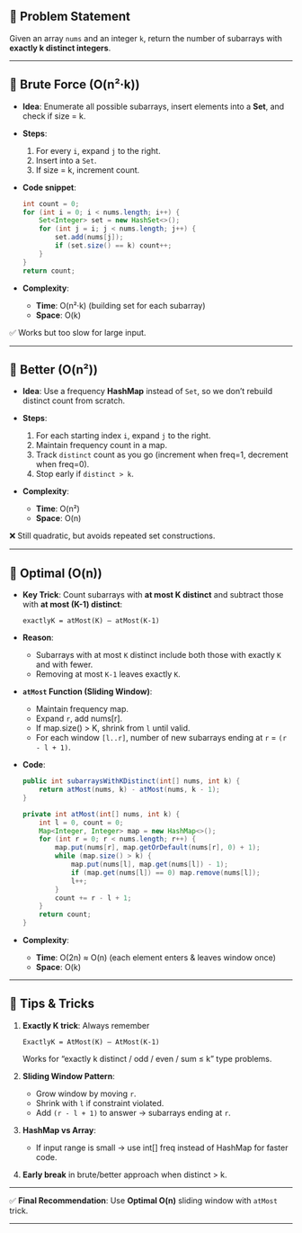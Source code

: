 ## 🔹 Problem Statement

Given an array `nums` and an integer `k`, return the number of subarrays with **exactly k distinct integers**.

---

## 🔸 Brute Force (O(n²·k))

* **Idea**: Enumerate all possible subarrays, insert elements into a **Set**, and check if size = k.
* **Steps**:

  1. For every `i`, expand `j` to the right.
  2. Insert into a `Set`.
  3. If size = k, increment count.
* **Code snippet**:

  ```java
  int count = 0;
  for (int i = 0; i < nums.length; i++) {
      Set<Integer> set = new HashSet<>();
      for (int j = i; j < nums.length; j++) {
          set.add(nums[j]);
          if (set.size() == k) count++;
      }
  }
  return count;
  ```
* **Complexity**:

  * **Time**: O(n²·k) (building set for each subarray)
  * **Space**: O(k)

✅ Works but too slow for large input.

---

## 🔸 Better (O(n²))

* **Idea**: Use a frequency **HashMap** instead of `Set`, so we don’t rebuild distinct count from scratch.
* **Steps**:

  1. For each starting index `i`, expand `j` to the right.
  2. Maintain frequency count in a map.
  3. Track `distinct` count as you go (increment when freq=1, decrement when freq=0).
  4. Stop early if `distinct > k`.
* **Complexity**:

  * **Time**: O(n²)
  * **Space**: O(n)

❌ Still quadratic, but avoids repeated set constructions.

---

## 🔸 Optimal (O(n))

* **Key Trick**:
  Count subarrays with **at most K distinct** and subtract those with **at most (K-1) distinct**:

  ```
  exactlyK = atMost(K) – atMost(K-1)
  ```

* **Reason**:

  * Subarrays with at most `K` distinct include both those with exactly `K` and with fewer.
  * Removing at most `K-1` leaves exactly `K`.

* **`atMost` Function (Sliding Window)**:

  * Maintain frequency map.
  * Expand `r`, add nums\[r].
  * If map.size() > K, shrink from `l` until valid.
  * For each window `[l..r]`, number of new subarrays ending at `r` = `(r - l + 1)`.

* **Code**:

  ```java
  public int subarraysWithKDistinct(int[] nums, int k) {
      return atMost(nums, k) - atMost(nums, k - 1);
  }

  private int atMost(int[] nums, int k) {
      int l = 0, count = 0;
      Map<Integer, Integer> map = new HashMap<>();
      for (int r = 0; r < nums.length; r++) {
          map.put(nums[r], map.getOrDefault(nums[r], 0) + 1);
          while (map.size() > k) {
              map.put(nums[l], map.get(nums[l]) - 1);
              if (map.get(nums[l]) == 0) map.remove(nums[l]);
              l++;
          }
          count += r - l + 1;
      }
      return count;
  }
  ```

* **Complexity**:

  * **Time**: O(2n) ≈ O(n) (each element enters & leaves window once)
  * **Space**: O(k)

---

## 🔹 Tips & Tricks

1. **Exactly K trick**: Always remember

   ```
   ExactlyK = AtMost(K) – AtMost(K-1)
   ```

   Works for “exactly k distinct / odd / even / sum ≤ k” type problems.
2. **Sliding Window Pattern**:

   * Grow window by moving `r`.
   * Shrink with `l` if constraint violated.
   * Add `(r - l + 1)` to answer → subarrays ending at `r`.
3. **HashMap vs Array**:

   * If input range is small → use int\[] freq instead of HashMap for faster code.
4. **Early break** in brute/better approach when distinct > k.

---

✅ **Final Recommendation**: Use **Optimal O(n)** sliding window with `atMost` trick.

---
